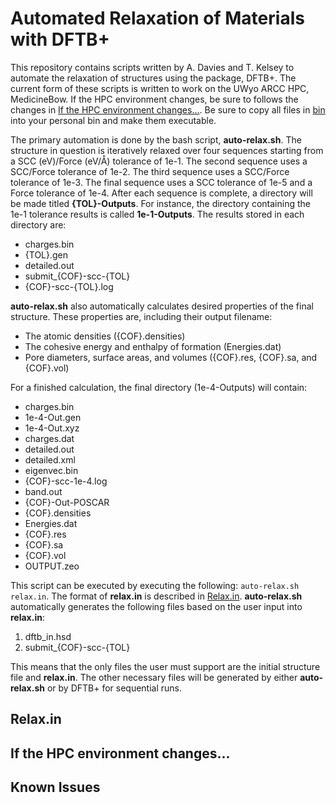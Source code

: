 # Automated Relaxation of Materials with DFTB+
This repository contains scripts written by A. Davies and T. Kelsey to automate the relaxation of structures using the package, DFTB+. The current form of these scripts is written to work on the UWyo ARCC HPC, MedicineBow. If the HPC environment changes, be sure to follows the changes in [If the HPC environment changes...](#if-the-hpc-environment-changes). Be sure to copy all files in [bin](https://github.com/ADavies2/Auto-DFTB-Relax/tree/main/bin) into your personal bin and make them executable.

The primary automation is done by the bash script, **auto-relax.sh**. The structure in question is iteratively relaxed over four sequences starting from a SCC (eV)/Force (eV/Å) tolerance of 1e-1. The second sequence uses a SCC/Force tolerance of 1e-2. The third sequence uses a SCC/Force tolerance of 1e-3. The final sequence uses a SCC tolerance of 1e-5 and a Force tolerance of 1e-4. After each sequence is complete, a directory will be made titled **{TOL}-Outputs**. For instance, the directory containing the 1e-1 tolerance results is called **1e-1-Outputs**. The results stored in each directory are:
- charges.bin
- {TOL}.gen
- detailed.out
- submit_{COF}-scc-{TOL}
- {COF}-scc-{TOL}.log

**auto-relax.sh** also automatically calculates desired properties of the final structure. These properties are, including their output filename:
- The atomic densities ({COF}.densities)
- The cohesive energy and enthalpy of formation (Energies.dat)
- Pore diameters, surface areas, and volumes ({COF}.res, {COF}.sa, and {COF}.vol)

For a finished calculation, the final directory (1e-4-Outputs) will contain:
- charges.bin
- 1e-4-Out.gen
- 1e-4-Out.xyz
- charges.dat 
- detailed.out
- detailed.xml 
- eigenvec.bin
- {COF}-scc-1e-4.log
- band.out 
- {COF}-Out-POSCAR
- {COF}.densities
- Energies.dat
- {COF}.res
- {COF}.sa
- {COF}.vol
- OUTPUT.zeo

This script can be executed by executing the following: <code>auto-relax.sh relax.in</code>. The format of **relax.in** is described in [Relax.in](#relaxin). **auto-relax.sh** automatically generates the following files based on the user input into **relax.in**:
1. dftb_in.hsd 
2. submit_{COF}-scc-{TOL}

This means that the only files the user must support are the initial structure file and **relax.in**. The other necessary files will be generated by either **auto-relax.sh** or by DFTB+ for sequential runs. 

## Relax.in



## If the HPC environment changes...

## Known Issues